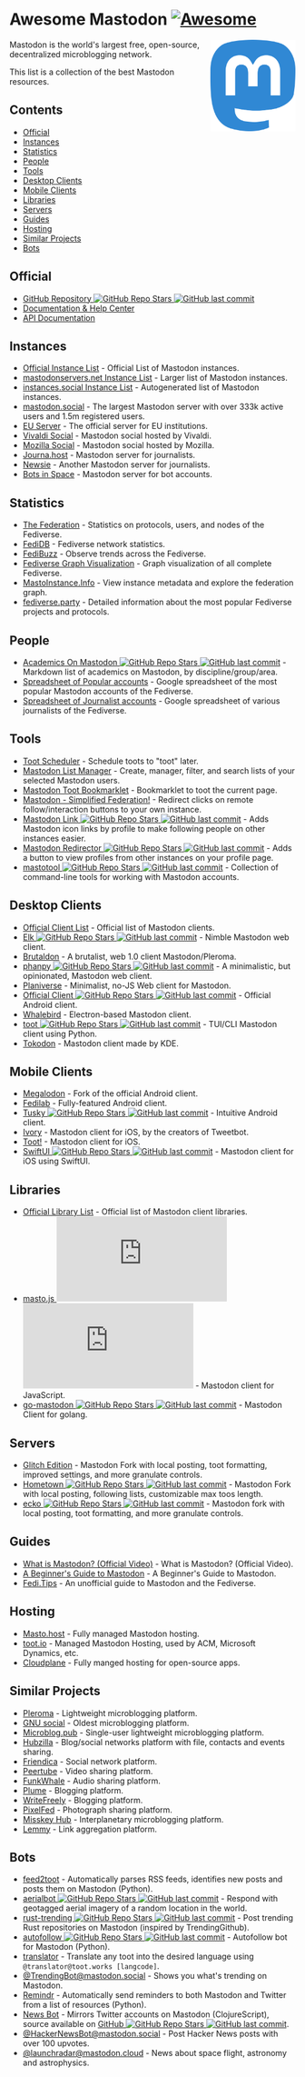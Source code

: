 # Awesome Mastodon [![Awesome](https://awesome.re/badge.svg)](https://awesome.re) <!-- omit from toc -->

[<img src="https://github.com/hyperupcall/awesome-mastodon/raw/main/assets/mastodon-logo.svg" align="right" width="150">](https://joinmastodon.org/)

Mastodon is the world's largest free, open-source, decentralized microblogging network.

This list is a collection of the best Mastodon resources.

## Contents  <!-- omit from toc -->

- [Official](#official)
- [Instances](#instances)
- [Statistics](#statistics)
- [People](#people)
- [Tools](#tools)
- [Desktop Clients](#desktop-clients)
- [Mobile Clients](#mobile-clients)
- [Libraries](#libraries)
- [Servers](#servers)
- [Guides](#guides)
- [Hosting](#hosting)
- [Similar Projects](#similar-projects)
- [Bots](#bots)

## Official

- [GitHub Repository ![GitHub Repo Stars](https://img.shields.io/github/stars/tootsuite/mastodon) ![GitHub last commit](https://img.shields.io/github/last-commit/tootsuite/mastodon)](https://github.com/tootsuite/mastodon/)
- [Documentation & Help Center](https://docs.joinmastodon.org/)
- [API Documentation](https://docs.joinmastodon.org/client/intro/)

## Instances

- [Official Instance List](https://joinmastodon.org/servers) - Official List of Mastodon instances.
- [mastodonservers.net Instance List](https://mastodonservers.net/) - Larger list of Mastodon instances.
- [instances.social Instance List](https://instances.social/list/) - Autogenerated list of Mastodon instances.
- [mastodon.social](https://mastodon.social/about/) - The largest Mastodon server with over 333k active users and 1.5m registered users.
- [EU Server](https://social.network.europa.eu/about/) - The official server for EU institutions.
- [Vivaldi Social](https://social.vivaldi.net/about/) - Mastodon social hosted by Vivaldi.
- [Mozilla Social](https://mozilla.social/about/) - Mastodon social hosted by Mozilla.
- [Journa.host](https://journa.host/about/) - Mastodon server for journalists.
- [Newsie](https://newsie.social/about/) - Another Mastodon server for journalists.
- [Bots in Space](https://botsin.space/about/) - Mastodon server for bot accounts.

## Statistics

- [The Federation](https://the-federation.info/) - Statistics on protocols, users, and nodes of the Fediverse.
- [FediDB](https://fedidb.org/network/) - Fediverse network statistics.
- [FediBuzz](https://fedi.buzz/) - Observe trends across the Fediverse.
- [Fediverse Graph Visualization](https://www.comeetie.fr/galerie/mapstodon/) - Graph visualization of all complete Fediverse.
- [MastoInstance.Info](https://mastoinstance.info/) - View instance metadata and explore the federation graph.
- [fediverse.party](https://fediverse.party/) - Detailed information about the most popular Fediverse projects and protocols.

## People

- [Academics On Mastodon ![GitHub Repo Stars](https://img.shields.io/github/stars/nathanlesage/academics-on-mastodon) ![GitHub last commit](https://img.shields.io/github/last-commit/nathanlesage/academics-on-mastodon)](https://github.com/nathanlesage/academics-on-mastodon/) - Markdown list of academics on Mastodon, by discipline/group/area.
- [Spreadsheet of Popular accounts](https://docs.google.com/spreadsheets/d/1cpUKkoT1MUn8_xM4usiERn-IdEuh0hXfBrwbbThwGiI/edit#gid=1111869705/) - Google spreadsheet of the most popular Mastodon accounts of the Fediverse.
- [Spreadsheet of Journalist accounts](https://docs.google.com/spreadsheets/d/13No4yxY-oFrN8PigC2jBWXreFCHWwVRTftwP6HcREtA/edit#gid=1320898902/) - Google spreadsheet of various journalists of the Fediverse.

## Tools

- [Toot Scheduler](https://scheduler.mastodon.tools/) - Schedule toots to "toot" later.
- [Mastodon List Manager](https://www.mastodonlistmanager.org/main/) - Create, manager, filter, and search lists of your selected Mastodon users.
- [Mastodon Toot Bookmarklet](https://rknightuk.github.io/mastodon-toot-bookmarklet/) - Bookmarklet to toot the current page.
- [Mastodon - Simplified Federation!](https://addons.mozilla.org/firefox/addon/mastodon-simplified-federation/) - Redirect clicks on remote follow/interaction buttons to your own instance.
- [Mastodon Link ![GitHub Repo Stars](https://img.shields.io/github/stars/masrly/mastodon-link) ![GitHub last commit](https://img.shields.io/github/last-commit/masrly/mastodon-link)](https://github.com/masrly/mastodon-link/) - Adds Mastodon icon links by profile to make following people on other instances easier.
- [Mastodon Redirector ![GitHub Repo Stars](https://img.shields.io/github/stars/bramus/mastodon-redirector) ![GitHub last commit](https://img.shields.io/github/last-commit/bramus/mastodon-redirector)](https://github.com/bramus/mastodon-redirector/) - Adds a button to view profiles from other instances on your profile page.
- [mastotool ![GitHub Repo Stars](https://img.shields.io/github/stars/muesli/mastotool) ![GitHub last commit](https://img.shields.io/github/last-commit/muesli/mastotool)](https://github.com/muesli/mastotool/) - Collection of command-line tools for working with Mastodon accounts.

## Desktop Clients

- [Official Client List](https://joinmastodon.org/apps/) - Official list of Mastodon clients.
- [Elk ![GitHub Repo Stars](https://img.shields.io/github/stars/elk-zone/elk) ![GitHub last commit](https://img.shields.io/github/last-commit/elk-zone/elk)](https://github.com/elk-zone/elk/) - Nimble Mastodon web client.
- [Brutaldon](https://gitlab.com/brutaldon/brutaldon/) - A brutalist, web 1.0 client Mastodon/Pleroma.
- [phanpy ![GitHub Repo Stars](https://img.shields.io/github/stars/cheeaun/phanpy) ![GitHub last commit](https://img.shields.io/github/last-commit/cheeaun/phanpy)](https://github.com/cheeaun/phanpy) - A minimalistic, but opinionated, Mastodon web client.
- [Planiverse](https://git.mulligrubs.me/planiverse/) - Minimalist, no-JS Web client for Mastodon.
- [Official Client ![GitHub Repo Stars](https://img.shields.io/github/stars/mastodon/mastodon-android) ![GitHub last commit](https://img.shields.io/github/last-commit/mastodon/mastodon-android)](https://github.com/mastodon/mastodon-android/) - Official Android client.
- [Whalebird](https://whalebird.social/en/desktop/contents/) - Electron-based Mastodon client.
- [toot ![GitHub Repo Stars](https://img.shields.io/github/stars/ihabunek/toot) ![GitHub last commit](https://img.shields.io/github/last-commit/ihabunek/toot)](https://github.com/ihabunek/toot/) - TUI/CLI Mastodon client using Python.
- [Tokodon](https://apps.kde.org/tokodon/) - Mastodon client made by KDE.

## Mobile Clients

- [Megalodon](https://sk22.github.io/megalodon/) - Fork of the official Android client.
- [Fedilab](https://codeberg.org/tom79/Fedilab/) - Fully-featured Android client.
- [Tusky ![GitHub Repo Stars](https://img.shields.io/github/stars/tuskyapp/Tusky) ![GitHub last commit](https://img.shields.io/github/last-commit/tuskyapp/Tusky)](https://github.com/tuskyapp/Tusky/) - Intuitive Android client.
- [Ivory](https://apps.apple.com/us/app/ivory-for-mastodon-by-tapbots/id6444602274) - Mastodon client for iOS, by the creators of Tweetbot.
- [Toot!](https://apps.apple.com/us/app/toot/id1229021451) - Mastodon client for iOS.
- [SwiftUI ![GitHub Repo Stars](https://img.shields.io/github/stars/Dimillian/IceCubesApp) ![GitHub last commit](https://img.shields.io/github/last-commit/Dimillian/IceCubesApp)](https://github.com/Dimillian/IceCubesApp) - Mastodon client for iOS using SwiftUI.

## Libraries

- [Official Library List](https://docs.joinmastodon.org/client/libraries/) - Official list of Mastodon client libraries.
- [masto.js ![GitHub Repo Stars](https://img.shields.io/github/stars/neet/masto.js) ![GitHub last commit](https://img.shields.io/github/last-commit/neet/masto.js)](https://github.com/neet/masto.js) - Mastodon client for JavaScript.
- [go-mastodon ![GitHub Repo Stars](https://img.shields.io/github/stars/mattn/go-mastodon) ![GitHub last commit](https://img.shields.io/github/last-commit/mattn/go-mastodon)](https://github.com/mattn/go-mastodon) - Mastodon Client for golang.

## Servers

- [Glitch Edition](https://glitch-soc.github.io/docs/) - Mastodon Fork with local posting, toot formatting, improved settings, and more granulate controls.
- [Hometown ![GitHub Repo Stars](https://img.shields.io/github/stars/hometown-fork/hometown) ![GitHub last commit](https://img.shields.io/github/last-commit/hometown-fork/hometown)](https://github.com/hometown-fork/hometown/) - Mastodon Fork with local posting, following lists, customizable max toos length.
- [ecko ![GitHub Repo Stars](https://img.shields.io/github/stars/magicstone-dev/ecko) ![GitHub last commit](https://img.shields.io/github/last-commit/magicstone-dev/ecko)](https://github.com/magicstone-dev/ecko/) - Mastodon fork with local posting, toot formatting, and more granulate controls.

## Guides

- [What is Mastodon? (Official Video)](https://www.youtube.com/watch?v=IPSbNdBmWKE) - What is Mastodon? (Official Video).
- [A Beginner's Guide to Mastodon](https://buffer.com/resources/mastodon-social) - A Beginner's Guide to Mastodon.
- [Fedi.Tips](https://fedi.tips) - An unofficial guide to Mastodon and the Fediverse.

## Hosting

- [Masto.host](https://masto.host) - Fully managed Mastodon hosting.
- [toot.io](https://toot.io/mastodon_hosting.html) - Managed Mastodon Hosting, used by ACM, Microsoft Dynamics, etc.
- [Cloudplane](https://cloudplane.org) - Fully manged hosting for open-source apps.

## Similar Projects

- [Pleroma](https://pleroma.social/) - Lightweight microblogging platform.
- [GNU social](https://gnusocial.rocks/) - Oldest microblogging platform.
- [Microblog.pub](https://microblog.pub/) - Single-user lightweight microblogging platform.
- [Hubzilla](https://zotlabs.org/page/hubzilla/hubzilla-project/) - Blog/social networks platform with file, contacts and events sharing.
- [Friendica](https://friendi.ca/) - Social network platform.
- [Peertube](https://joinpeertube.org/) - Video sharing platform.
- [FunkWhale](https://funkwhale.audio/) - Audio sharing platform.
- [Plume](https://joinplu.me/) - Blogging platform.
- [WriteFreely](https://writefreely.org/) - Blogging platform.
- [PixelFed](https://pixelfed.org/) - Photograph sharing platform.
- [Misskey Hub](https://misskey-hub.net/en/) - Interplanetary microblogging platform.
- [Lemmy](https://join-lemmy.org/) - Link aggregation platform.

## Bots

- [feed2toot](https://gitlab.com/chaica/feed2toot) - Automatically parses RSS feeds, identifies new posts and posts them on Mastodon (Python).
- [aerialbot ![GitHub Repo Stars](https://img.shields.io/github/stars/doersino/aerialbot) ![GitHub last commit](https://img.shields.io/github/last-commit/doersino/aerialbot)](https://github.com/doersino/aerialbot) - Respond with geotagged aerial imagery of a random location in the world.
- [rust-trending ![GitHub Repo Stars](https://img.shields.io/github/stars/pbzweihander/rust-trending) ![GitHub last commit](https://img.shields.io/github/last-commit/pbzweihander/rust-trending)](https://github.com/pbzweihander/rust-trending) - Post trending Rust repositories on Mastodon (inspired by TrendingGithub).
- [autofollow ![GitHub Repo Stars](https://img.shields.io/github/stars/gled-rs/mastodon-autofollow) ![GitHub last commit](https://img.shields.io/github/last-commit/gled-rs/mastodon-autofollow)](https://github.com/gled-rs/mastodon-autofollow) - Autofollow bot for Mastodon (Python).
- [translator](https://christopher.su/projects/translator/) - Translate any toot into the desired language using `@translator@toot.works [langcode]`.
- [@TrendingBot@mastodon.social](https://mastodon.social/@TrendingBot) - Shows you what's trending on Mastodon.
- [Remindr](https://gitlab.com/chaica/remindr) - Automatically send reminders to both Mastodon and Twitter from a list of resources (Python).
- [News Bot](https://botsin.space/@newsbot) - Mirrors Twitter accounts on Mastodon (ClojureScript), source available on [GitHub ![GitHub Repo Stars](https://img.shields.io/github/stars/yogthos/mastodon-bot) ![GitHub last commit](https://img.shields.io/github/last-commit/yogthos/mastodon-bot)](https://github.com/yogthos/mastodon-bot).
- [@HackerNewsBot@mastodon.social](https://mastodon.social/@HackerNewsBot) - Post Hacker News posts with over 100 upvotes.
- [@launchradar@mastodon.cloud](https://mastodon.cloud/@launchradar) - News about space flight, astronomy and astrophysics.
